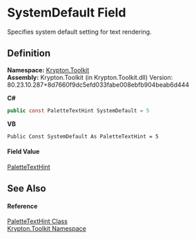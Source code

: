 # SystemDefault Field


Specifies system default setting for text rendering.



## Definition
**Namespace:** <a href="79d2eac2-21f4-54ff-7552-b20c33c30600.md">Krypton.Toolkit</a>  
**Assembly:** Krypton.Toolkit (in Krypton.Toolkit.dll) Version: 80.23.10.287+8d7660f9dc5efd033fabe008ebfb904beab6d444

**C#**
``` C#
public const PaletteTextHint SystemDefault = 5
```
**VB**
``` VB
Public Const SystemDefault As PaletteTextHint = 5
```



#### Field Value
<a href="337b9139-048d-9c52-b45d-d8bb3ebd7c63.md">PaletteTextHint</a>

## See Also


#### Reference
<a href="337b9139-048d-9c52-b45d-d8bb3ebd7c63.md">PaletteTextHint Class</a>  
<a href="79d2eac2-21f4-54ff-7552-b20c33c30600.md">Krypton.Toolkit Namespace</a>  

